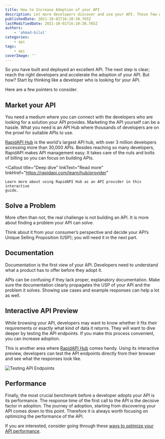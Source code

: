 ```yaml
---
title: How to Increase Adoption of your API
description: Let more developers discover and use your API. These few ways can increase API adoption.
publishedDate: 2021-10-01T16:10:30.765Z
lastModifiedDate: 2021-10-01T16:10:30.765Z
authors:
    - 'ahmad-bilal'
categories:
    - api
tags:
    - api
coverImage: ''
---
```


<Lead>
	So you have built and deployed an excellent API. The next step is clear;
	reach the right developers and accelerate the adoption of your API. But how?
	Start by thinking like a developer who is looking for your API.
</Lead>

Here are a few pointers to consider.

## Market your API

You need a medium where you can connect with the developers who are looking for a solution your API provides. Marketing the API yourself can be a hassle. What you need is an API Hub where thousands of developers are on the prowl for suitable APIs to use.

[RapidAPI Hub](https://RapidAPI.com/hub?utm_source=RapidAPI.com/guides&utm_medium=DevRel&utm_campaign=DevRel) is the world's largest API hub, with over 3 million developers accessing more than 30,000 APIs. Besides reaching so many developers, RapidAPI makes API management easy. It takes care of the nuts and bolts of billing so you can focus on building APIs.

<Callout
	title="Deep dive"
	linkText="Read more"
	linkHref="https://rapidapi.com/learn/hub/provider"
>
	Learn more about using RapidAPI Hub as an API provider in this interactive
	guide.
</Callout>

## Solve a Problem

More often than not, the real challenge is not building an API. It is more about finding a problem your API can solve.

Think about it from your consumer’s perspective and decide your API’s Unique Selling Proposition (USP); you will need it in the next part.

## Documentation

Documentation is the first view of your API. Developers need to understand what a product has to offer before they adopt it.

APIs can be confusing if they lack proper, explanatory documentation. Make sure the documentation clearly propagates the USP of your API and the problem it solves. Showing use cases and example responses can help a lot as well.

## Interactive API Preview

While browsing your API, developers may want to know whether it fits their requirements or exactly what kind of data it returns. They will want to dive deeper by testing the API endpoints. If you make this process convenient, you can increase adoption.

This is another area where [RapidAPI Hub](https://RapidAPI.com/hub?utm_source=RapidAPI.com/guides&utm_medium=DevRel&utm_campaign=DevRel) comes handy. Using its interactive preview, developers can test the API endpoints directly from their browser and see what the responses look like.

![Testing API Endpoints](https://raw.githubusercontent.com/RapidAPI/DevRel-Stack-Data/production/guides/posts/increase-api-adoption/images/endpoints.jpg)

## Performance

Finally, the most crucial benchmark before a developer adopts your API is its performance. The response time of the first call to the API is the decisive factor in adoption. The journey of adoption, starting from discovering your API comes down to this point. Therefore it is always worth focusing on optimizing the performance of the API.

If you are interested, consider going through these [ways to optimize your API performance](https://rapidapi.com/guides/optimize-api).
